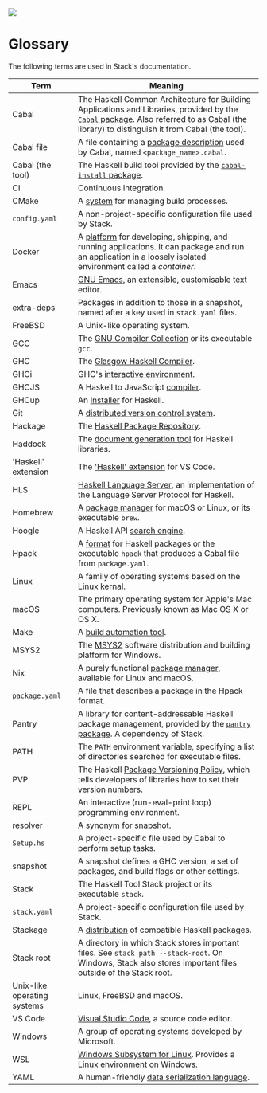 <div class="hidden-warning"><a href="https://docs.haskellstack.org/"><img src="https://cdn.jsdelivr.net/gh/commercialhaskell/stack/doc/img/hidden-warning.svg"></a></div>

# Glossary

The following terms are used in Stack's documentation.

|Term               |Meaning                                                   |
|-------------------|----------------------------------------------------------|
|Cabal              |The Haskell Common Architecture for Building Applications and Libraries, provided by the [`Cabal` package](https://hackage.haskell.org/package/Cabal). Also referred to as Cabal (the library) to distinguish it from Cabal (the tool).|
|Cabal file|A file containing a [package description](https://cabal.readthedocs.io/en/stable/cabal-package.html) used by Cabal, named `<package_name>.cabal`.|
|Cabal (the tool)|The Haskell build tool provided by the [`cabal-install` package](https://hackage.haskell.org/package/cabal-install).|
|CI                 |Continuous integration.                                   |
|CMake              |A [system](https://cmake.org/) for managing build processes.|
|`config.yaml`      |A non-project-specific configuration file used by Stack.  |
|Docker             |A [platform](https://www.docker.com/) for developing,  shipping, and running applications. It can package and run an application in a loosely isolated environment called a _container_.|
|Emacs              |[GNU Emacs](https://www.gnu.org/software/emacs/), an extensible, customisable text editor.|
|extra-deps         |Packages in addition to those in a snapshot, named after a key used in `stack.yaml` files.|
|FreeBSD            |A Unix-like operating system.                             |
|GCC                |The [GNU Compiler Collection](https://gcc.gnu.org/) or its executable `gcc`.|
|GHC                |The [Glasgow Haskell Compiler](https://www.haskell.org/ghc/).|
|GHCi               |GHC's [interactive environment](https://downloads.haskell.org/~ghc/latest/docs/html/users_guide/ghci.html).|
|GHCJS              |A Haskell to JavaScript [compiler](https://github.com/ghcjs/ghcjs).|
|GHCup              |An [installer](https://www.haskell.org/ghcup/) for Haskell.
|Git                |A [distributed version control system](https://git-scm.com/).|
|Hackage            |The [Haskell Package Repository](https://hackage.haskell.org/).
|Haddock            |The [document generation tool](https://hackage.haskell.org/package/haddock) for Haskell libraries.|
|'Haskell' extension|The ['Haskell' extension]() for VS Code.                  |
|HLS                |[Haskell Language Server](https://haskell-language-server.readthedocs.io/en/latest/), an implementation of the Language Server Protocol for Haskell.|
|Homebrew           |A [package manager](https://brew.sh/) for macOS or Linux, or its executable `brew`.|
|Hoogle             |A Haskell API [search engine](https://hoogle.haskell.org/).|
|Hpack              |A [format](https://github.com/sol/hpack) for Haskell packages or the executable `hpack` that produces a Cabal file from `package.yaml`.|
|Linux              |A family of operating systems based on the Linux kernal.  |
|macOS              |The primary operating system for Apple's Mac computers. Previously known as Mac OS X or OS X.|
|Make               |A [build automation tool](https://www.gnu.org/software/make/).|
|MSYS2              |The [MSYS2](https://www.msys2.org/) software distribution and building platform for Windows.|
|Nix                |A purely functional [package manager](https://nixos.org/), available for Linux and macOS.|
|`package.yaml`     |A file that describes a package in the Hpack format.      |
|Pantry             |A library for content-addressable Haskell package management, provided by the [`pantry` package](https://hackage.haskell.org/package/pantry). A dependency of Stack.|
|PATH               |The `PATH` environment variable, specifying a list of directories searched for executable files.|
|PVP                |The Haskell [Package Versioning Policy](https://pvp.haskell.org/), which tells developers of libraries how to set their version numbers.|
|REPL               |An interactive (run-eval-print loop) programming environment.|
|resolver           |A synonym for snapshot.                                   |
|`Setup.hs`         |A project-specific file used by Cabal to perform setup tasks.|
|snapshot           |A snapshot defines a GHC version, a set of packages, and build flags or other settings.|
|Stack              |The Haskell Tool Stack project or its executable `stack`. |
|`stack.yaml`       |A project-specific configuration file used by Stack.      |
|Stackage           |A [distribution](https://www.stackage.org/) of compatible Haskell packages.|
|Stack root         |A directory in which Stack stores important files. See `stack path --stack-root`. On Windows, Stack also stores important files outside of the Stack root.|
|Unix-like operating systems|Linux, FreeBSD and macOS.                         |
|VS Code            |[Visual Studio Code](https://code.visualstudio.com/), a source code editor.|
|Windows            |A group of operating systems developed by Microsoft.      |
|WSL                |[Windows Subsystem for Linux](https://docs.microsoft.com/en-us/windows/wsl/). Provides a Linux environment on Windows.|
|YAML               |A human-friendly [data serialization language](https://yaml.org/).|
